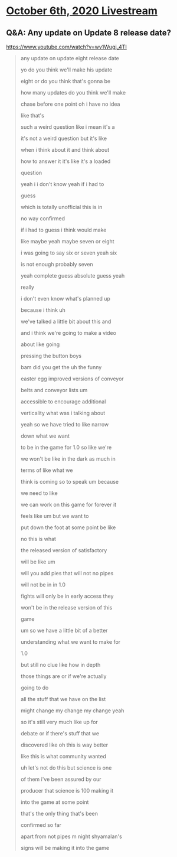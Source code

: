 # [October 6th, 2020 Livestream](../2020-10-06.md)
## Q&A: Any update on Update 8 release date?
https://www.youtube.com/watch?v=wv1Wugj_4TI
> any update on update eight release date
>
> yo do you think we'll make his update
>
> eight or do you think that's gonna be
>
> how many updates do you think we'll make
>
> chase before one point oh i have no idea
>
> like that's
>
> such a weird question like i mean it's a
>
> it's not a weird question but it's like
>
> when i think about it and think about
>
> how to answer it it's like it's a loaded
>
> question
>
> yeah i i don't know yeah if i had to
>
> guess
>
> which is totally unofficial this is in
>
> no way confirmed
>
> if i had to guess i think would make
>
> like maybe yeah maybe seven or eight
>
> i was going to say six or seven yeah six
>
> is not enough probably seven
>
> yeah complete guess absolute guess yeah
>
> really
>
> i don't even know what's planned up
>
> because i think uh
>
> we've talked a little bit about this and
>
> and i think we're going to make a video
>
> about like going
>
> pressing the button boys
>
> bam did you get the uh the funny
>
> easter egg improved versions of conveyor
>
> belts and conveyor lists um
>
> accessible to encourage additional
>
> verticality what was i talking about
>
> yeah so we have tried to like narrow
>
> down what we want
>
> to be in the game for 1.0 so like we're
>
> we won't be like in the dark as much in
>
> terms of like what we
>
> think is coming so to speak um because
>
> we need to like
>
> we can work on this game for forever it
>
> feels like um but we want to
>
> put down the foot at some point be like
>
> no this is what
>
> the released version of satisfactory
>
> will be like um
>
> will you add pies that will not no pipes
>
> will not be in in 1.0
>
> fights will only be in early access they
>
> won't be in the release version of this
>
> game
>
> um so we have a little bit of a better
>
> understanding what we want to make for
>
> 1.0
>
> but still no clue like how in depth
>
> those things are or if we're actually
>
> going to do
>
> all the stuff that we have on the list
>
> might change my change my change yeah
>
> so it's still very much like up for
>
> debate or if there's stuff that we
>
> discovered like oh this is way better
>
> like this is what community wanted
>
> uh let's not do this but science is one
>
> of them i've been assured by our
>
> producer that science is 100 making it
>
> into the game at some point
>
> that's the only thing that's been
>
> confirmed so far
>
> apart from not pipes m night shyamalan's
>
> signs will be making it into the game
>
